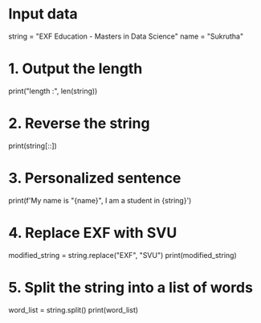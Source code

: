 # Input data
string = "EXF Education - Masters in Data Science"
name = "Sukrutha"

# 1. Output the length
print("length :", len(string))

# 2. Reverse the string
print(string[::])

# 3. Personalized sentence
print(f'My name is "{name}", I am a student in {string}')

# 4. Replace EXF with SVU
modified_string = string.replace("EXF", "SVU")
print(modified_string)

# 5. Split the string into a list of words
word_list = string.split()
print(word_list)
